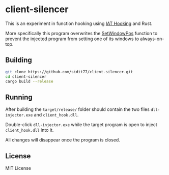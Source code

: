 # client-silencer
This is an experiment in function hooking using [IAT Hooking](https://relearex.wordpress.com/2017/12/26/hooking-series-part-i-import-address-table-hooking/) and Rust.

More specifically this program overwrites the [SetWindowPos](https://learn.microsoft.com/en-us/windows/win32/api/winuser/nf-winuser-setwindowpos) function to prevent the injected program from setting one of its windows to always-on-top.

## Building

```bash
git clone https://github.com/sidit77/client-silencer.git
cd client-silencer
cargo build --release
```

## Running
After building the `target/release/` folder should contain the two files `dll-injector.exe` and `client_hook.dll`. 

Double-click `dll-injector.exe` while the target program is open to inject `client_hook.dll` into it. 

All changes will disappear once the program is closed.

## License
MIT License